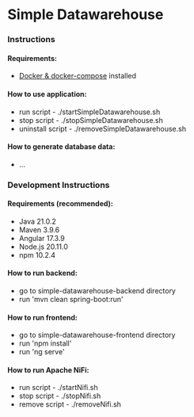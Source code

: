 # Simple Datawarehouse

### Instructions
#### Requirements:
- [Docker & docker-compose](https://docs.docker.com/engine/install/) installed

#### How to use application:
- run script - ./startSimpleDatawarehouse.sh
- stop script - ./stopSimpleDatawarehouse.sh
- uninstall script - ./removeSimpleDatawarehouse.sh
#### How to generate database data:
- ...

### Development Instructions
#### Requirements (recommended):
- Java 21.0.2
- Maven 3.9.6
- Angular 17.3.9
- Node.js 20.11.0
- npm 10.2.4

#### How to run backend:
- go to simple-datawarehouse-backend directory
- run 'mvn clean spring-boot:run'

#### How to run frontend:
- go to simple-datawarehouse-frontend directory
- run 'npm install'
- run 'ng serve'

#### How to run Apache NiFi:
- run script - ./startNifi.sh
- stop script - ./stopNifi.sh
- remove script - ./removeNifi.sh